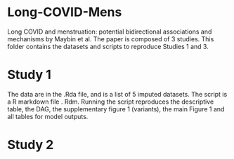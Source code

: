 # Long-COVID-Mens
Long COVID and menstruation: potential bidirectional associations and mechanisms by Maybin et al.
The paper is composed of 3 studies.
This folder contains the datasets and scripts to reproduce Studies 1 and 3.

# Study 1
The data are in the .Rda file, and is a list of 5 imputed datasets.
The script is a R markdown file . Rdm.
Running the script reproduces the descriptive table, the DAG, the supplementary figure 1 (variants),  the main Figure 1 and all tables for model outputs.

# Study 2

